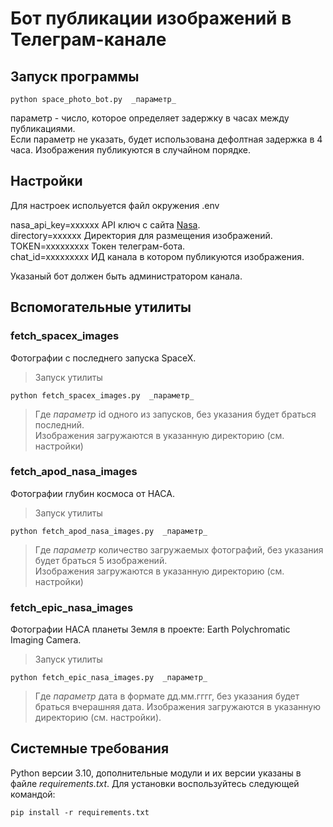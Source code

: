 # Бот публикации изображений в Телеграм-канале


## Запуск программы
```
python space_photo_bot.py  _параметр_
```
параметр - число, которое определяет задержку в часах между публикациями.<br>
Если параметр не указать, будет использована дефолтная задержка в 4 часа.
Изображения публикуются в случайном порядке.

## Настройки
Для настроек испольуется файл окружения .env<br>

nasa_api_key=xxxxxx  API ключ с сайта [Nasa](https://api.nasa.gov/). <br>
directory=xxxxxx     Директория для размещения изображений.<br>
TOKEN=xxxxxxxxx      Токен телеграм-бота.<br>
chat_id=xxxxxxxxx    ИД канала в котором публикуются изображения.<br>

Указаный бот должен быть администратором канала.

## Вспомогательные утилиты

### fetch_spacex_images
Фотографии с последнего запуска SpaceX.

> Запуск утилиты
```
python fetch_spacex_images.py  _параметр_ 
```
> Где _параметр_ id одного из запусков, без указания будет браться последний.<br>
> Изображения загружаются в указанную директорию (см. настройки) 

### fetch_apod_nasa_images
Фотографии глубин космоса от HACA.

> Запуск утилиты
``` 
python fetch_apod_nasa_images.py  _параметр_ 
```
> Где _параметр_ количество загружаемых фотографий, без указания будет браться 5 изображений.<br>
> Изображения загружаются в указанную директорию (см. настройки) 

### fetch_epic_nasa_images
Фотографии HACA планеты Земля в проекте: Earth Polychromatic Imaging Camera.

> Запуск утилиты
``` 
python fetch_epic_nasa_images.py  _параметр_
```
> Где _параметр_ дата в формате дд.мм.гггг, без указания будет браться вчерашняя дата.
> Изображения загружаются в указанную директорию (см. настройки).

## Системные требования

Python версии 3.10, дополнительные модули и их версии указаны в файле *requirements.txt*.
Для установки воспользуйтесь следующей командой:
```
pip install -r requirements.txt
```

